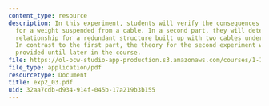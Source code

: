 ```yaml
---
content_type: resource
description: In this experiment, students will verify the consequences of static equilibrium
  for a weight suspended from a cable. In a second part, they will determine the force/deflection
  relationship for a redundant structure built up with two cables under pretension.
  In contrast to the first part, the theory for the second experiment will not be
  provided until later in the course.
file: https://ol-ocw-studio-app-production.s3.amazonaws.com/courses/1-105-solid-mechanics-laboratory-fall-2003/32aa7cdbd934914f045b17a219b3b155_exp2_03.pdf
file_type: application/pdf
resourcetype: Document
title: exp2_03.pdf
uid: 32aa7cdb-d934-914f-045b-17a219b3b155
---
```

